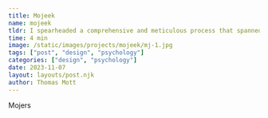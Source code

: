 ```yaml
---
title: Mojeek
name: mojeek
tldr: I spearheaded a comprehensive and meticulous process that spanned over two years.
time: 4 min
image: /static/images/projects/mojeek/mj-1.jpg
tags: ["post", "design", "psychology"]
categories: ["design", "psychology"]
date: 2023-11-07
layout: layouts/post.njk
author: Thomas Mott
---
```


Mojers

